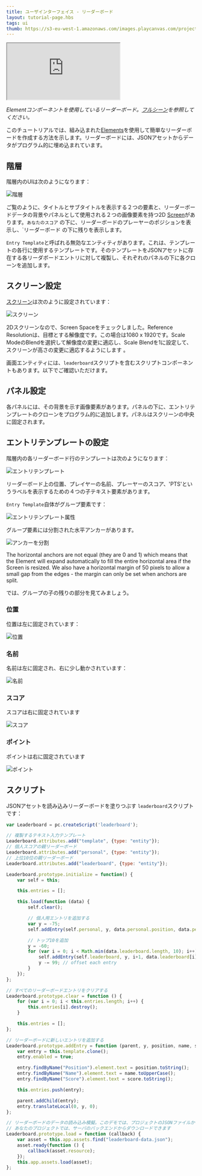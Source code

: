 ```yaml
---
title: ユーザインターフェイス - リーダーボード
layout: tutorial-page.hbs
tags: ui
thumb: https://s3-eu-west-1.amazonaws.com/images.playcanvas.com/projects/12/501980/2D16F7-image-75.jpg
---
```


<iframe src="https://playcanv.as/p/nbMbtAGH/"></iframe>

*Elementコンポーネントを使用しているリーダーボード。[フルシーン][1]を参照してください。*

このチュートリアルでは、組み込まれた[Elements][2]を使用して簡単なリーダーボードを作成する方法を示します。リーダーボードには、JSONアセットからデータがプログラム的に埋め込まれています。

## 階層

階層内のUIは次のようになります：

![階層][4]

ご覧のように、タイトルとサブタイトルを表示する２つの要素と、リーダーボードデータの背景やパネルとして使用される２つの画像要素を持つ2D [Screen][3]があります。`あなたのスコア` の下に、リーダーボードのプレーヤーのポジションを表示し、`リーダーボード の下に残りを表示します。

`Entry Template`と呼ばれる無効なエンティティがあります。これは、テンプレートの各行に使用するテンプレートです。そのテンプレートをJSONアセットに存在する各リーダボードエントリに対して複製し、それぞれのパネルの下に各クローンを追加します。

## スクリーン設定

[スクリーン][3]は次のように設定されています：

![スクリーン][5]

2Dスクリーンなので、Screen Spaceをチェックしました。Reference Resolutionは、目標とする解像度です。この場合は1080 x 1920です。Scale ModeのBlendを選択して解像度の変更に適応し、Scale Blendを1に設定して、スクリーンが高さの変更に適応するようにします 。 

画面エンティティには、`leaderboard`スクリプトを含むスクリプトコンポーネントもあります。以下でご確認いただけます。

## パネル設定

各パネルには、その背景を示す画像要素があります。パネルの下に、エントリテンプレートのクローンをプログラム的に追加します。パネルはスクリーンの中央に固定されます。

## エントリテンプレートの設定

階層内の各リーダーボード行のテンプレートは次のようになります：

![エントリテンプレート][6]

リーダーボード上の位置、プレイヤーの名前、プレーヤーのスコア、'PTS'というラベルを表示するための４つの子テキスト要素があります。

`Entry Template`自体がグループ要素です：

![エントリテンプレート属性][7]

グループ要素には分割された水平アンカーがあります。

![アンカーを分割][8]

The horizontal anchors are not equal (they are 0 and 1) which means that the Element will expand automatically to fill the entire horizontal area if the Screen is resized. We also have a horizontal margin of 50 pixels to allow a small gap from the edges - the margin can only be set when anchors are split.

では、グループの子の残りの部分を見てみましょう。

### 位置

位置は左に固定されています：

![位置][9]

### 名前

名前は左に固定され、右に少し動かされています：

![名前][10]

### スコア

スコアは右に固定されています

![スコア][11]

### ポイント

ポイントは右に固定されています

![ポイント][12]

## スクリプト

JSONアセットを読み込みリーダーボードを塗りつぶす `leaderboard`スクリプトです：

```javascript
var Leaderboard = pc.createScript('leaderboard');

// 複製するテキスト入力テンプレート
Leaderboard.attributes.add("template", {type: "entity"});
// 個人スコアの親リーダーボード
Leaderboard.attributes.add("personal", {type: "entity"});
// 上位10位の親リーダーボード
Leaderboard.attributes.add("leaderboard", {type: "entity"});

Leaderboard.prototype.initialize = function() {
    var self = this;

    this.entries = [];

    this.load(function (data) {
        self.clear();

        // 個人用エントリを追加する
        var y = -75;
        self.addEntry(self.personal, y, data.personal.position, data.personal.name, data.personal.score);

        // トップ10を追加
        y = -60;
        for (var i = 0; i < Math.min(data.leaderboard.length, 10); i++) {
            self.addEntry(self.leaderboard, y, i+1, data.leaderboard[i].name, data.leaderboard[i].score);
            y -= 99; // offset each entry
        }
    });
};

// すべてのリーダーボードエントリをクリアする
Leaderboard.prototype.clear = function () {
    for (var i = 0; i < this.entries.length; i++) {
        this.entries[i].destroy();
    }

    this.entries = [];
};

// リーダーボードに新しいエントリを追加する
Leaderboard.prototype.addEntry = function (parent, y, position, name, score) {
    var entry = this.template.clone();
    entry.enabled = true;

    entry.findByName("Position").element.text = position.toString();
    entry.findByName("Name").element.text = name.toUpperCase();
    entry.findByName("Score").element.text = score.toString();

    this.entries.push(entry);

    parent.addChild(entry);
    entry.translateLocal(0, y, 0);
};

// リーダーボードのデータの読み込み模擬。このデモでは、プロジェクトのJSONファイルからデータを取得します
// あなたのプロジェクトでは、サーバのバックエンドからダウンロードできます
Leaderboard.prototype.load = function (callback) {
    var asset = this.app.assets.find("leaderboard-data.json");
    asset.ready(function () {
        callback(asset.resource);
    });
    this.app.assets.load(asset);
};
```

[1]: https://playcanvas.com/editor/scene/547907
[2]: /user-manual/user-interface/elements/
[3]: /user-manual/user-interface/screens/
[4]: /images/tutorials/ui/leaderboard/hierarchy.png
[5]: /images/tutorials/ui/leaderboard/screen.png
[6]: /images/tutorials/ui/leaderboard/template.png
[7]: /images/tutorials/ui/leaderboard/group.png
[8]: /images/tutorials/ui/leaderboard/split-anchors.png
[9]: /images/tutorials/ui/leaderboard/position.png
[10]: /images/tutorials/ui/leaderboard/name.png
[11]: /images/tutorials/ui/leaderboard/score.png
[12]: /images/tutorials/ui/leaderboard/pts.png

